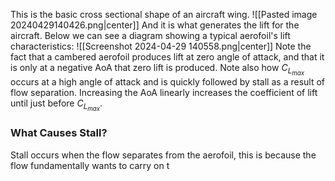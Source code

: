 This is the basic cross sectional shape of an aircraft wing.
![[Pasted image 20240429140426.png|center]]
And it is what generates the lift for the aircraft.
Below we can see a diagram showing a typical aerofoil's lift characteristics:
![[Screenshot 2024-04-29 140558.png|center]]
Note the fact that a cambered aerofoil produces lift at zero angle of attack, and that it is only at a negative AoA that zero lift is produced.
Note also how $C_{L_{max}}$ occurs at a high angle of attack and is quickly followed by stall as a result of flow separation.
Increasing the AoA linearly increases the coefficient of lift until just before $C_{L_{max}}$.
### What Causes Stall?
Stall occurs when the flow separates from the aerofoil, this is because the flow fundamentally wants to carry on t